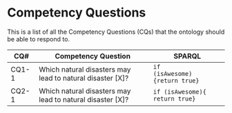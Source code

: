 # Competency Questions

This is a list of all the Competency Questions (CQs) that the ontology should be able to respond to.

CQ# | Competency Question | SPARQL
--- | ------------------- | ------
CQ1-1 | Which natural disasters may lead to natural disaster [X]? | `if`<br/>`(isAwesome)`<br/>`{return true}`
CQ2-1 | Which natural disasters may lead to natural disaster [X]? | `if (isAwesome){  return true}`

